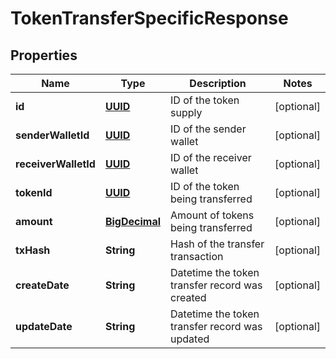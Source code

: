
# TokenTransferSpecificResponse

## Properties
Name | Type | Description | Notes
------------ | ------------- | ------------- | -------------
**id** | [**UUID**](UUID.md) | ID of the token supply |  [optional]
**senderWalletId** | [**UUID**](UUID.md) | ID of the sender wallet |  [optional]
**receiverWalletId** | [**UUID**](UUID.md) | ID of the receiver wallet |  [optional]
**tokenId** | [**UUID**](UUID.md) | ID of the token being transferred |  [optional]
**amount** | [**BigDecimal**](BigDecimal.md) | Amount of tokens being transferred |  [optional]
**txHash** | **String** | Hash of the transfer transaction |  [optional]
**createDate** | **String** | Datetime the token transfer record was created |  [optional]
**updateDate** | **String** | Datetime the token transfer record was updated |  [optional]



